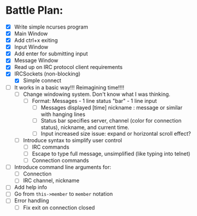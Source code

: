 # Battle Plan:

- [x] Write simple ncurses program
- [x] Main Window
- [x] Add ctrl+x exiting
- [x] Input Window
- [x] Add enter for submitting input
- [x] Message Window
- [x] Read up on IRC protocol client requirements
- [x] IRCSockets (non-blocking)
  - [x] Simple connect
- [ ] It works in a basic way!!! Reimagining time!!!!
  - [ ] Change windowing system. Don't know what I was thinking.
    - [ ] Format: Messages - 1 line status "bar" - 1 line input
      - [ ] Messages displayed [time] nickname : message or similar with hanging lines
      - [ ] Status bar specifies server, channel (color for connection status), nickname, and current time.
      - [ ] Input increased size issue: expand or horizontal scroll effect?
  - [ ] Introduce syntax to simplify user control
    - [ ] IRC commands
    - [ ] Escape to type full message, unsimplified (like typing into telnet)
    - [ ] Connection commands
- [ ] Introduce command line arguments for:
  - [ ] Connection
  - [ ] IRC channel, nickname
- [ ] Add help info
- [ ] Go from `this->member` to `member` notation
- [ ] Error handling
  - [ ] Fix exit on connection closed
